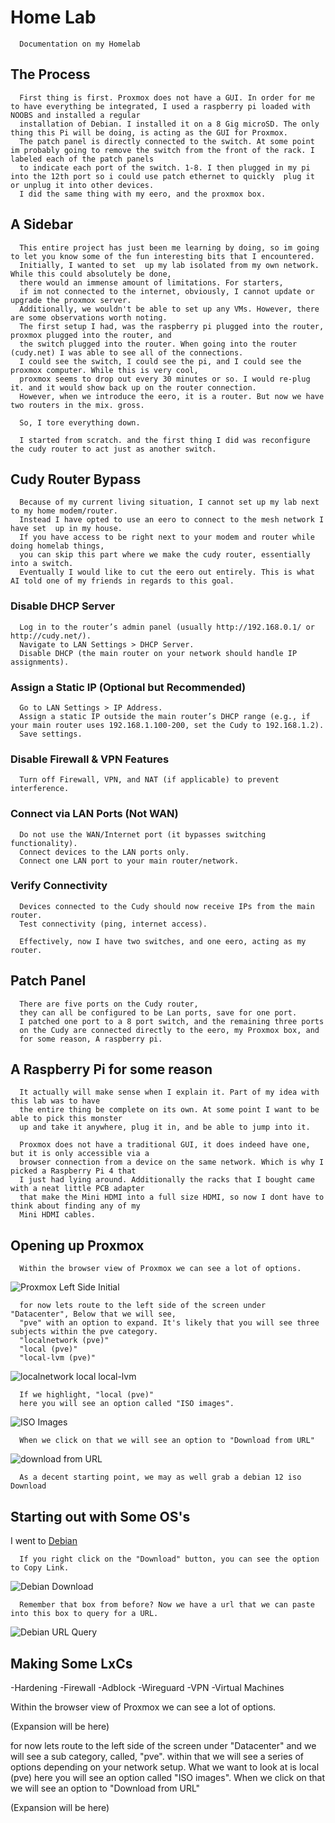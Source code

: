 # Home Lab #
      Documentation on my Homelab

## The Process ##

      First thing is first. Proxmox does not have a GUI. In order for me to have everything be integrated, I used a raspberry pi loaded with NOOBS and installed a regular       
      installation of Debian. I installed it on a 8 Gig microSD. The only thing this Pi will be doing, is acting as the GUI for Proxmox.
      The patch panel is directly connected to the switch. At some point im probably going to remove the switch from the front of the rack. I labeled each of the patch panels 
      to indicate each port of the switch. 1-8. I then plugged in my pi into the 12th port so i could use patch ethernet to quickly  plug it or unplug it into other devices. 
      I did the same thing with my eero, and the proxmox box.

## A Sidebar ##

      This entire project has just been me learning by doing, so im going to let you know some of the fun interesting bits that I encountered.
      Initially, I wanted to set  up my lab isolated from my own network. While this could absolutely be done, 
      there would an immense amount of limitations. For starters, 
      if im not connected to the internet, obviously, I cannot update or upgrade the proxmox server. 
      Additionally, we wouldn't be able to set up any VMs. However, there are some observations worth noting.
      The first setup I had, was the raspberry pi plugged into the router, proxmox plugged into the router, and 
      the switch plugged into the router. When going into the router (cudy.net) I was able to see all of the connections. 
      I could see the switch, I could see the pi, and I could see the proxmox computer. While this is very cool, 
      proxmox seems to drop out every 30 minutes or so. I would re-plug it. and it would show back up on the router connection.
      However, when we introduce the eero, it is a router. But now we have two routers in the mix. gross. 
   
      So, I tore everything down.
          
      I started from scratch. and the first thing I did was reconfigure the cudy router to act just as another switch. 

## Cudy Router Bypass ##
      
      Because of my current living situation, I cannot set up my lab next to my home modem/router. 
      Instead I have opted to use an eero to connect to the mesh network I have set  up in my house.
      If you have access to be right next to your modem and router while doing homelab things, 
      you can skip this part where we make the cudy router, essentially into a switch. 
      Eventually I would like to cut the eero out entirely. This is what AI told one of my friends in regards to this goal.

   ### Disable DHCP Server ###

      Log in to the router’s admin panel (usually http://192.168.0.1/ or http://cudy.net/).
      Navigate to LAN Settings > DHCP Server.
      Disable DHCP (the main router on your network should handle IP assignments).

   ### Assign a Static IP (Optional but Recommended) ###
      
      Go to LAN Settings > IP Address.
      Assign a static IP outside the main router’s DHCP range (e.g., if your main router uses 192.168.1.100-200, set the Cudy to 192.168.1.2).
      Save settings.

  ### Disable Firewall & VPN Features ###

      Turn off Firewall, VPN, and NAT (if applicable) to prevent interference.

  ### Connect via LAN Ports (Not WAN) ###

      Do not use the WAN/Internet port (it bypasses switching functionality).
      Connect devices to the LAN ports only.
      Connect one LAN port to your main router/network.

  ### Verify Connectivity ###

      Devices connected to the Cudy should now receive IPs from the main router.
      Test connectivity (ping, internet access).
      
      Effectively, now I have two switches, and one eero, acting as my router.

## Patch Panel ##

      There are five ports on the Cudy router, 
      they can all be configured to be Lan ports, save for one port.
      I patched one port to a 8 port switch, and the remaining three ports
      on the Cudy are connected directly to the eero, my Proxmox box, and 
      for some reason, A raspberry pi.

## A Raspberry Pi for some reason ##

      It actually will make sense when I explain it. Part of my idea with this lab was to have
      the entire thing be complete on its own. At some point I want to be able to pick this monster
      up and take it anywhere, plug it in, and be able to jump into it. 
      
      Proxmox does not have a traditional GUI, it does indeed have one, but it is only accessible via a 
      browser connection from a device on the same network. Which is why I picked a Raspberry Pi 4 that
      I just had lying around. Additionally the racks that I bought came with a neat little PCB adapter 
      that make the Mini HDMI into a full size HDMI, so now I dont have to think about finding any of my 
      Mini HDMI cables. 

## Opening up Proxmox ##

      Within the browser view of Proxmox we can see a lot of options. 

![Proxmox Left Side Initial](https://github.com/user-attachments/assets/5c4e49be-9c55-4eb1-a08a-fe861e70a1f1)

      for now lets route to the left side of the screen under "Datacenter", Below that we will see, 
      "pve" with an option to expand. It's likely that you will see three subjects within the pve category.
      "localnetwork (pve)"
      "local (pve)"
      "local-lvm (pve)"

![localnetwork local local-lvm](https://github.com/user-attachments/assets/8336841e-2799-4ed5-a9d6-c7400011ecfb)
      
      If we highlight, "local (pve)" 
      here you will see an option called "ISO images". 

![ISO Images](https://github.com/user-attachments/assets/a555702c-b37a-48c5-b14b-74409c780937)

      When we click on that we will see an option to "Download from URL"  

![download from URL](https://github.com/user-attachments/assets/83c06d1b-4f09-4f91-831b-677c0390c8c2)

      As a decent starting point, we may as well grab a debian 12 iso Download

## Starting out with Some OS's ##

I went to [Debian](https://www.debian.org/) 

      If you right click on the "Download" button, you can see the option to Copy Link.

![Debian Download](https://github.com/user-attachments/assets/edc58ae4-6442-4f2c-bdd8-a523348fc7de)

      Remember that box from before? Now we have a url that we can paste into this box to query for a URL.

![Debian URL Query](https://github.com/user-attachments/assets/0643596c-9eaf-4a1c-babf-8db236dc576b)




## Making Some LxCs
-Hardening
-Firewall
-Adblock
-Wireguard
-VPN
-Virtual Machines

Within the browser view of Proxmox we can see a lot of options. 

(Expansion will be here)

for now lets route to the left side of the screen under "Datacenter" and we will see a sub category, called, "pve". within that we will see a series of options depending on your network setup. What we want to look at is local (pve) here you will see an option called "ISO images". When we click on that we will see an option to "Download from URL" 


(Expansion will be here)

